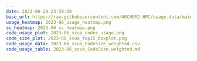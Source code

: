 ```yaml
---
date: 2023-06-29 23:59:59
base_url: https://raw.githubusercontent.com/ARCHER2-HPC/usage-data/main/allusers/2023/06
usage_heatmap: 2023-06_usage_heatmap.png
sc_heatmap: 2023-06_sc_heatmap.png
code_usage_plot: 2023-06_scua_codes_usage.png
code_size_plot: 2023-06_scua_top15_boxplot.png
code_usage_data: 2023-06_scua_CodeSize_weighted.csv
code_usage_table: 2023-06_scua_CodeSize_weighted.md
---
```

